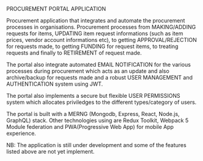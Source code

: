 PROCUREMENT PORTAL APPLICATION

Procurement application that integrates and automate the procurement processes in organisations. Procurement processes from MAKING/ADDING requests for items, UPDATING item request informations (such
as item prices, vendor account informations etc), to getting APPROVAL/REJECTION for requests made, to getting FUNDING for request items, to treating requests and finally to RETIREMENT of request made.

The portal also integrate automated EMAIL NOTIFICATION for the various processes during procurement which acts as an update and also archive/backup for requests made and a robust USER MANAGEMENT and
AUTHENTICATION system using JWT.

The portal also implements a secure but flexible USER PERMISSIONS system which allocates priviledges to the different types/category of users.

The portal is built with a MERNG (Mongodb, Express, React, Node.js, GraphQL) stack. Other technologies using are Redux Toolkit, Webpack 5 Module federation and PWA(Progressive Web App) for mobile App experience.


NB: The application is still under development and some of the features listed above are not yet implement.
